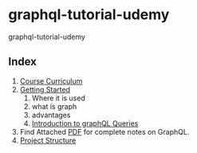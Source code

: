 # graphql-tutorial-udemy
graphql-tutorial-udemy

## Index

1. [Course Curriculum](./CourseCurriculam.md)
2. [Getting Started](./GettingStarted.md)
   1. Where it is used
   2. what is graph
   3. advantages
   4. [Introduction to graphQL Queries](./GettingStarted.md#queries)
3. Find Attached [PDF](./PDF-Reference-The-Modern-GraphQL-Bootcamp.pdf.pdf) for complete notes on GraphQL.
4. [Project Structure](./Project-Intro.md)